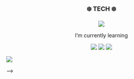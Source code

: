 <!-- ![header](https://capsule-render.vercel.app/api?type=slice&color=gradient&height=100) -->

<h3 align="center"> ❄️ TECH ❄️ </h3>
<p align="center"> <img src="https://img.shields.io/badge/Developer-000000?style=flat-square&logo=iOS&logoColor=white"/></a> </p>
<p align="center"> I’m currently learning </p>
<p align="center"> <img src="https://img.shields.io/badge/Swift-FA7343?style=flat-square&logo=Swift&logoColor=white"/></a> <img src="https://img.shields.io/badge/RxSwift-B7178C?style=flat-square&logo=ReactiveX&logoColor=white"/></a> <img src="https://img.shields.io/badge/ObjectiveC-A8B9CC?style=flat-square&logo=Apple&logoColor=black"/></a> </p>

<a href="https://github.com/anuraghazra/github-readme-stats">
  <img align="center" src="https://github-readme-stats.vercel.app/api/top-langs/?username=BOMS2&layout=compact" />
</a>

<!--
- 🌱 I’m currently learning <img src="https://img.shields.io/badge/Swift-FA7343?style=flat-square&logo=Swift&logoColor=white"/></a> <img src="https://img.shields.io/badge/ObjectiveC-000000?style=flat-square&logo=Apple&logoColor=white"/></a> <img src="https://img.shields.io/badge/RxSwift-B7178C?style=flat-square&logo=ReactiveX&logoColor=white"/></a> 

 [Objective-C](https://developer.apple.com/library/archive/documentation/Cocoa/Conceptual/ProgrammingWithObjectiveC/Introduction/Introduction.html#//apple_ref/doc/uid/TP40011210-CH1-SW1),  [Swift](https://swift.org),  [RxSwift](https://github.com/ReactiveX/RxSwift) 

**BOMS2/BOMS2** is a ✨ _special_ ✨ repository because its `README.md` (this file) appears on your GitHub profile.

Here are some ideas to get you started:

- 🔭 I’m currently working on ...

- 👯 I’m looking to collaborate on ...
- 🤔 I’m looking for help with ...

- 😄 Pronouns: ...
- ⚡ Fun fact: ...

[![Top Langs](https://github-readme-stats.vercel.app/api/top-langs/?username=BOMS2&layout=compact)](https://github.com/BOMS2)
![header](https://capsule-render.vercel.app/api?type=slice&color=gradient&height=100&section=footer) -->
-->
